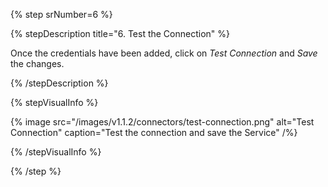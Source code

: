 {% step srNumber=6 %}

{% stepDescription title="6. Test the Connection" %}

Once the credentials have been added, click on _Test Connection_ and _Save_ the changes.

{% /stepDescription %}

{% stepVisualInfo %}

{% image
  src="/images/v1.1.2/connectors/test-connection.png"
  alt="Test Connection"
  caption="Test the connection and save the Service" /%}

{% /stepVisualInfo %}

{% /step %}
